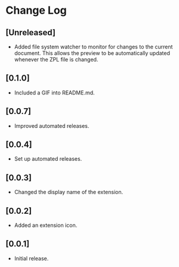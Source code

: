 # Change Log

## [Unreleased]

- Added file system watcher to monitor for changes to the current document.
  This allows the preview to be automatically updated whenever the ZPL file is changed.

## [0.1.0]

- Included a GIF into README.md.

## [0.0.7]

- Improved automated releases.

## [0.0.4]

- Set up automated releases.

## [0.0.3]

- Changed the display name of the extension.

## [0.0.2]

- Added an extension icon.

## [0.0.1]

- Initial release.
